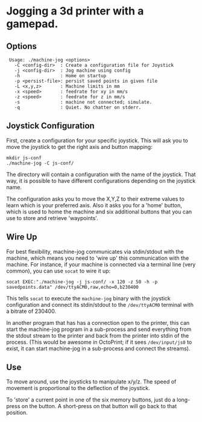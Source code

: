 Jogging a 3d printer with a gamepad.
====================================

Options
-------
     Usage: ./machine-jog <options>
       -C <config-dir>  : Create a configuration file for Joystick
       -j <config-dir>  : Jog machine using config
       -h               : Home on startup
       -p <persist-file>: persist saved points in given file
       -L <x,y,z>       : Machine limits in mm
       -x <speed>       : feedrate for xy in mm/s
       -z <speed>       : feedrate for z in mm/s
       -s               : machine not connected; simulate.
       -q               : Quiet. No chatter on stderr.

Joystick Configuration
----------------------

First, create a configuration for your specific joystick. This will ask you
to move the joystick to get the right axis and button mapping:

    mkdir js-conf
    ./machine-jog -C js-conf/

The directory will contain a configuration with the name of the joystick. That
way, it is possible to have different configurations depending on the joystick
name.

The configuration asks you to move the X,Y,Z to their extreme values to learn
which is your preferred axis. Also it asks you for a 'home' button, which
is used to home the machine and six additional buttons that you can use to
store and retrieve 'waypoints'.

Wire Up
-------
For best flexibility, machine-jog communicates via stdin/stdout with the
machine, which means you need to 'wire up' this communication with the machine.
For instance, if your machine is connected via a terminal line (very common),
you can use `socat` to wire it up:

    socat EXEC:"./machine-jog -j js-conf/ -x 120 -z 50 -h -p savedpoints.data" /dev/ttyACM0,raw,echo=0,b230400

This tells `socat` to execute the `machine-jog` binary with the joystick
configuration and connect its stdin/stdout to the `/dev/ttyACM0` terminal
with a bitrate of 230400.

In another program that has has a connection open to the printer, this can
start the machine-jog program in a sub-process and send everything from the
stdout stream to the printer and back from the printer into stdin of the process.
(This would be awesome in OctoPrint; if it sees `/dev/input/js0` to exist, it can
start machine-jog in a sub-process and connect the streams).

Use
---
To move around, use the joysticks to manipulate x/y/z. The speed of movement is
proportional to the deflection of the joystick.

To 'store' a current point in one of the six memory buttons, just do a
long-press on the button. A short-press on that button will go back to that
position.
